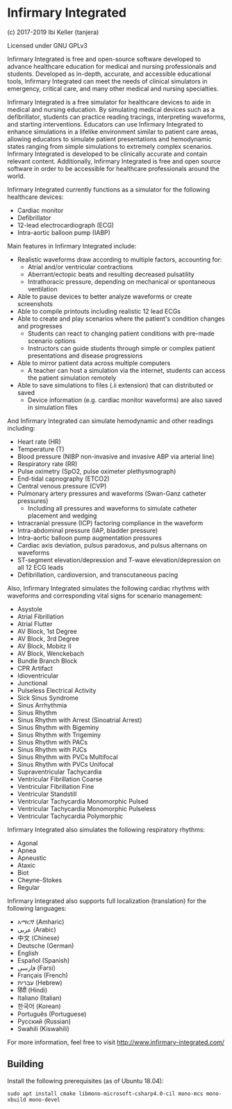﻿# Infirmary Integrated

(c) 2017-2019 Ibi Keller (tanjera)

Licensed under GNU GPLv3

Infirmary Integrated is free and open-source software developed to advance healthcare education for medical and nursing professionals and students. Developed as in-depth, accurate, and accessible educational tools, Infirmary Integrated can meet the needs of clinical simulators in emergency, critical care, and many other medical and nursing specialties.

Infirmary Integrated is a free simulator for healthcare devices to aide in medical and nursing education. By simulating medical devices such as a defibrillator, students can practice reading tracings, interpreting waveforms, and starting interventions. Educators can use Infirmary Integrated to enhance simulations in a lifelike environment similar to patient care areas, allowing educators to simulate patient presentations and hemodynamic states ranging from simple simulations to extremely complex scenarios. Infirmary Integrated is developed to be clinically accurate and contain relevant content. Additionally, Infirmary Integrated is free and open source software in order to be accessible for healthcare professionals around the world.

Infirmary Integrated currently functions as a simulator for the following healthcare devices:

- Cardiac monitor
- Defibrillator
- 12-lead electrocardiograph (ECG)
- Intra-aortic balloon pump (IABP)

Main features in Infirmary Integrated include:

- Realistic waveforms draw according to multiple factors, accounting for:
  - Atrial and/or ventricular contractions
  - Aberrant/ectopic beats and resulting decreased pulsatility
  - Intrathoracic pressure, depending on mechanical or spontaneous ventilation
- Able to pause devices to better analyze waveforms or create screenshots
- Able to compile printouts including realistic 12 lead ECGs
- Able to create and play scenarios where the patient's condition changes and progresses
  - Students can react to changing patient conditions with pre-made scenario options
  - Instructors can guide students through simple or complex patient presentations and disease progressions
- Able to mirror patient data across multiple computers
  - A teacher can host a simulation via the internet, students can access the patient simulation remotely
- Able to save simulations to files (.ii extension) that can distributed or saved
  - Device information (e.g. cardiac monitor waveforms) are also saved in simulation files

And Infirmary Integrated can simulate hemodynamic and other readings including:

- Heart rate (HR)
- Temperature (T)
- Blood pressure (NIBP non-invasive and invasive ABP via arterial line)
- Respiratory rate (RR)
- Pulse oximetry (SpO2, pulse oximeter plethysmograph)
- End-tidal capnography (ETCO2)
- Central venous pressure (CVP)
- Pulmonary artery pressures and waveforms (Swan-Ganz catheter pressures)
  - Including all pressures and waveforms to simulate catheter placement and wedging
- Intracranial pressure (ICP) factoring compliance in the waveform
- Intra-abdominal pressure (IAP, bladder pressure)
- Intra-aortic balloon pump augmentation pressures
- Cardiac axis deviation, pulsus paradoxus, and pulsus alternans on waveforms
- ST-segment elevation/depression and T-wave elevation/depression on all 12 ECG leads
- Defibrillation, cardioversion, and transcutaneous pacing

Also, Infirmary Integrated simulates the following cardiac rhythms with waveforms and corresponding vital signs for scenario management:

- Asystole
- Atrial Fibrillation
- Atrial Flutter
- AV Block, 1st Degree
- AV Block, 3rd Degree
- AV Block, Mobitz II
- AV Block, Wenckebach
- Bundle Branch Block
- CPR Artifact
- Idioventricular
- Junctional
- Pulseless Electrical Activity
- Sick Sinus Syndrome
- Sinus Arrhythmia
- Sinus Rhythm
- Sinus Rhythm with Arrest (Sinoatrial Arrest)
- Sinus Rhythm with Bigeminy
- Sinus Rhythm with Trigeminy
- Sinus Rhythm with PACs
- Sinus Rhythm with PJCs
- Sinus Rhythm with PVCs Multifocal
- Sinus Rhythm with PVCs Unifocal
- Supraventricular Tachycardia
- Ventricular Fibrillation Coarse
- Ventricular Fibrillation Fine
- Ventricular Standstill
- Ventricular Tachycardia Monomorphic Pulsed
- Ventricular Tachycardia Monomorphic Pulseless
- Ventricular Tachycardia Polymorphic

Infirmary Integrated also simulates the following respiratory rhythms:

- Agonal
- Apnea
- Apneustic
- Ataxic
- Biot
- Cheyne-Stokes
- Regular

Infirmary Integrated also supports full localization (translation) for the following languages:

- አማርኛ (Amharic)
- عربى (Arabic)
- 中文 (Chinese)
- Deutsche (German)
- English
- Español (Spanish)
- فارسی (Farsi)
- Français (French)
- עברית (Hebrew)
- हिंदी (Hindi)
- Italiano (Italian)
- 한국어 (Korean)
- Português (Portuguese)
- Русский (Russian)
- Swahili (Kiswahili)

For more information, feel free to visit http://www.infirmary-integrated.com/

## Building

Install the following prerequisites (as of Ubuntu 18.04):

```
sudo apt install cmake libmono-microsoft-csharp4.0-cil mono-mcs mono-xbuild mono-devel
```

